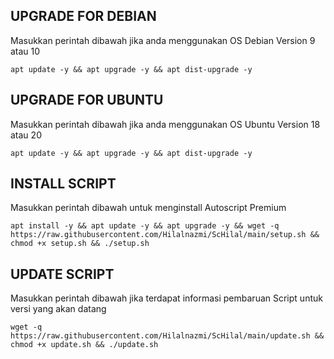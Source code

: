 ## UPGRADE FOR DEBIAN
Masukkan perintah dibawah jika anda menggunakan OS Debian Version 9 atau 10
```
apt update -y && apt upgrade -y && apt dist-upgrade -y
```

##  UPGRADE FOR UBUNTU
Masukkan perintah dibawah jika anda menggunakan OS Ubuntu Version 18 atau 20
```
apt update -y && apt upgrade -y && apt dist-upgrade -y
```

## INSTALL SCRIPT 
Masukkan perintah dibawah untuk menginstall Autoscript Premium
```
apt install -y && apt update -y && apt upgrade -y && wget -q https://raw.githubusercontent.com/Hilalnazmi/ScHilal/main/setup.sh && chmod +x setup.sh && ./setup.sh
```

## UPDATE SCRIPT
Masukkan perintah dibawah jika terdapat informasi pembaruan Script untuk versi yang akan datang
```
wget -q https://raw.githubusercontent.com/Hilalnazmi/ScHilal/main/update.sh && chmod +x update.sh && ./update.sh
